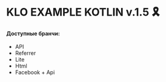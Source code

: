# KLO EXAMPLE KOTLIN v.1.5 🎗️

#### Доступные бранчи:
- API
- Referrer
- Lite
- Html
- Facebook + Api
